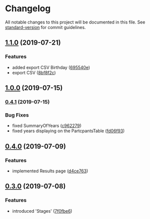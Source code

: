 # Changelog

All notable changes to this project will be documented in this file. See [standard-version](https://github.com/conventional-changelog/standard-version) for commit guidelines.

## [1.1.0](https://github.com/alexbadm/code-sign-app/compare/v1.0.0...v1.1.0) (2019-07-21)


### Features

* added export CSV Birthday ([695540e](https://github.com/alexbadm/code-sign-app/commit/695540e))
* export CSV ([8bf8f2c](https://github.com/alexbadm/code-sign-app/commit/8bf8f2c))



## [1.0.0](https://github.com/alexbadm/code-sign-app/compare/v0.4.1...v1.0.0) (2019-07-15)



### [0.4.1](https://github.com/alexbadm/code-sign-app/compare/v0.4.0...v0.4.1) (2019-07-15)


### Bug Fixes

* fixed SummaryOfYears ([c962279](https://github.com/alexbadm/code-sign-app/commit/c962279))
* fixed years displaying on the PartcpantsTable ([fd06f93](https://github.com/alexbadm/code-sign-app/commit/fd06f93))



## [0.4.0](https://github.com/alexbadm/code-sign-app/compare/v0.3.0...v0.4.0) (2019-07-09)


### Features

* implemented Results page ([d4ce763](https://github.com/alexbadm/code-sign-app/commit/d4ce763))



## [0.3.0](https://github.com/alexbadm/code-sign-app/compare/v0.2.4...v0.3.0) (2019-07-08)


### Features

* introduced 'Stages' ([7f0fbe6](https://github.com/alexbadm/code-sign-app/commit/7f0fbe6))
